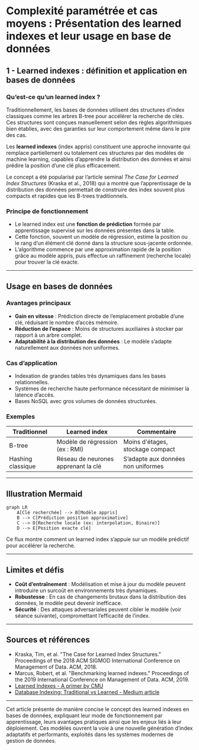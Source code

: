 # Complexité paramétrée et cas moyens : Présentation des learned indexes et leur usage en base de données

## 1 - Learned indexes : définition et application en bases de données

### Qu’est-ce qu’un learned index ?

Traditionnellement, les bases de données utilisent des structures d’index classiques comme les arbres B-tree pour accélérer la recherche de clés. Ces structures sont conçues manuellement selon des règles algorithmiques bien établies, avec des garanties sur leur comportement même dans le pire des cas.

Les **learned indexes** (index appris) constituent une approche innovante qui remplace partiellement ou totalement ces structures par des modèles de machine learning, capables d’apprendre la distribution des données et ainsi prédire la position d’une clé plus efficacement.

Le concept a été popularisé par l’article seminal *The Case for Learned Index Structures* (Kraska et al., 2018) qui a montré que l’apprentissage de la distribution des données permettait de construire des index souvent plus compacts et rapides que les B-trees traditionnels.

### Principe de fonctionnement

- Le learned index est une **fonction de prédiction** formée par apprentissage supervisé sur les données présentes dans la table.  
- Cette fonction, souvent un modèle de régression, estime la position ou le rang d’un élément clé donné dans la structure sous-jacente ordonnée.  
- L’algorithme commence par une approximation rapide de la position grâce au modèle appris, puis effectue un raffinement (recherche locale) pour trouver la clé exacte.

---

## Usage en bases de données

### Avantages principaux

- **Gain en vitesse** : Prédiction directe de l’emplacement probable d’une clé, réduisant le nombre d’accès mémoire.  
- **Réduction de l’espace** : Moins de structures auxiliaires à stocker par rapport à un arbre complet.  
- **Adaptabilité à la distribution des données** : Le modèle s’adapte naturellement aux données non uniformes.

### Cas d’application

- Indexation de grandes tables très dynamiques dans les bases relationnelles.  
- Systèmes de recherche haute performance nécessitant de minimiser la latence d’accès.  
- Bases NoSQL avec gros volumes de données structurées.

### Exemples

| Traditionnel    | Learned index                          | Commentaire                 |
|-----------------|--------------------------------------|-----------------------------|
| B-tree          | Modèle de régression (ex : RMI)      | Moins d'étages, stockage compact |
| Hashing classique| Réseau de neurones apprenant la clé | S’adapte aux données non uniformes |

---

## Illustration Mermaid

```mermaid
graph LR
    A[Clé recherchée] --> B[Modèle appris]
    B --> C[Prédiction position approximative]
    C --> D[Recherche locale (ex: interpolation, Binaire)]
    D --> E[Position exacte clé]
```

Ce flux montre comment un learned index s’appuie sur un modèle prédictif pour accélérer la recherche.

---

## Limites et défis

- **Coût d’entraînement** : Modélisation et mise à jour du modèle peuvent introduire un surcoût en environnements très dynamiques.  
- **Robustesse** : En cas de changements brutaux dans la distribution des données, le modèle peut devenir inefficace.  
- **Sécurité** : Des attaques adversariales peuvent cibler le modèle (voir séance suivante), compromettant l’efficacité de l’index.

---

## Sources et références

- Kraska, Tim, et al. "The Case for Learned Index Structures." Proceedings of the 2018 ACM SIGMOD International Conference on Management of Data. ACM, 2018.  
- Marcus, Robert, et al. "Benchmarking learned indexes." Proceedings of the 2019 International Conference on Management of Data. ACM, 2019.  
- [Learned Indexes - A primer by CMU](https://lamastex.github.io/learned-indexes/)  
- [Database Indexing: Traditional vs Learned - Medium article](https://medium.com/@dmitryalexeev/db-index-traditional-vs-learned-6e0e2ed962e1)  

---

Cet article présente de manière concise le concept des learned indexes en bases de données, expliquant leur mode de fonctionnement par apprentissage, leurs avantages pratiques ainsi que les enjeux liés à leur déploiement. Ces modèles ouvrent la voie à une nouvelle génération d’index adaptatifs et performants, exploités dans les systèmes modernes de gestion de données.